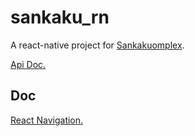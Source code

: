 # sankaku_rn

A react-native project for [Sankakuomplex](https://www.sankakucomplex.com/).

[Api Doc.](https://chan.sankakucomplex.com/help/api)

## Doc

[React Navigation.](https://reactnavigation.org/)


